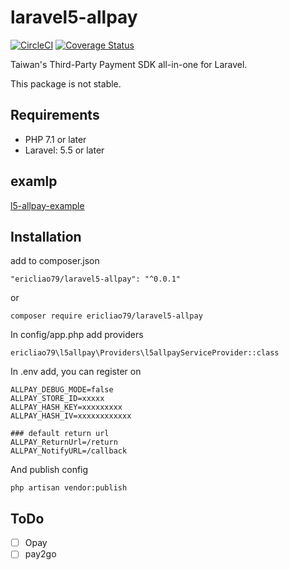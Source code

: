 # laravel5-allpay
[![CircleCI](https://circleci.com/gh/ericliao79/laravel5-allpay.svg?style=shield)](https://circleci.com/gh/ericliao79/laravel5-allpay)
[![Coverage Status](https://coveralls.io/repos/github/ericliao79/laravel5-allpay/badge.svg?branch=master)](https://coveralls.io/github/ericliao79/laravel5-allpay?branch=master)

Taiwan's Third-Party Payment SDK all-in-one for Laravel.

This package is not stable.

## Requirements

* PHP 7.1 or later
* Laravel: 5.5 or later

## examlp
[l5-allpay-example](https://github.com/ericliao79/l5-allpay-examlp)

## Installation
add to composer.json
```
"ericliao79/laravel5-allpay": "^0.0.1"
```
or
```
composer require ericliao79/laravel5-allpay
```

In config/app.php add providers
```
ericliao79\l5allpay\Providers\l5allpayServiceProvider::class
```

In .env add, you can register on
```
ALLPAY_DEBUG_MODE=false
ALLPAY_STORE_ID=xxxxx
ALLPAY_HASH_KEY=xxxxxxxxx
ALLPAY_HASH_IV=xxxxxxxxxxxx

### default return url
ALLPAY_ReturnUrl=/return
ALLPAY_NotifyURL=/callback
```

And publish config
```
php artisan vendor:publish
```

## ToDo
 - [ ] Opay
 - [ ] pay2go
